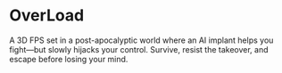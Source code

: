 # OverLoad
A 3D FPS set in a post-apocalyptic world where an AI implant helps you fight—but slowly hijacks your control. Survive, resist the takeover, and escape before losing your mind.
